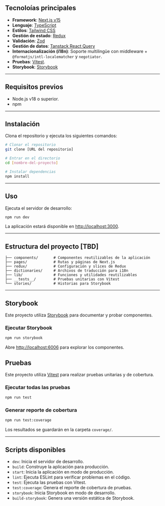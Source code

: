 ## Tecnoloías principales

- **Framework**: [Next.js v15](https://nextjs.org/) 
- **Lenguaje**: [TypeScript](https://www.typescriptlang.org/) 
- **Estilos**: [Tailwind CSS](https://tailwindcss.com/)
- **Gestión de estado**: [Redux](https://redux.js.org/) 
- **Validación**: [Zod](https://zod.dev/)
- **Gestión de datos**: [Tanstack React Query](https://tanstack.com/query/latest)
- **Internacionalización (i18n)**: Soporte multilingüe con middleware + `@formatjs/intl-localematcher` y `negotiator`.
- **Pruebas**: [Vitest](https://vitest.dev/).
- **Storybook**: [Storybook](https://storybook.js.org/)

---

## Requisitos previos

- Node.js v18 o superior.
- npm

---

## Instalación

Clona el repositorio y ejecuta los siguientes comandos:

```bash
# Clonar el repositorio
git clone [URL del repositorio]

# Entrar en el directorio
cd [nombre-del-proyecto]

# Instalar dependencias
npm install

```

---

## Uso

Ejecuta el servidor de desarrollo:

```bash
npm run dev
```

La aplicación estará disponible en [http://localhost:3000](http://localhost:3000).

---

## Estructura del proyecto [TBD]

```plaintext
├── components/       # Componentes reutilizables de la aplicación
├── pages/            # Rutas y páginas de Next.js
├── redux/            # Configuración y slices de Redux
├── dictionaries/     # Archivos de traducción para i18n
├── lib/              # Funciones y utilidades reutilizables
├── __tests__/        # Pruebas unitarias con Vitest
└── stories/          # Historias para Storybook
```

---

## Storybook

Este proyecto utiliza [Storybook](https://storybook.js.org/) para documentar y probar componentes.

### Ejecutar Storybook

```bash
npm run storybook
```

Abre [http://localhost:6006](http://localhost:6006) para explorar los componentes.

## Pruebas

Este proyecto utiliza [Vitest](https://vitest.dev/) para realizar pruebas unitarias y de cobertura.

### Ejecutar todas las pruebas

```bash
npm run test
```

### Generar reporte de cobertura

```bash
npm run test:coverage
```

Los resultados se guardarán en la carpeta `coverage/`.

---

## Scripts disponibles

- `dev`: Inicia el servidor de desarrollo.
- `build`: Construye la aplicación para producción.
- `start`: Inicia la aplicación en modo de producción.
- `lint`: Ejecuta ESLint para verificar problemas en el código.
- `test`: Ejecuta las pruebas con Vitest.
- `test:coverage`: Genera el reporte de cobertura de pruebas.
- `storybook`: Inicia Storybook en modo de desarrollo.
- `build-storybook`: Genera una versión estática de Storybook.
